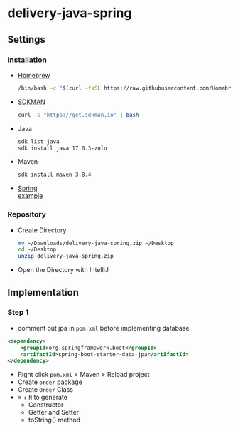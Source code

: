 # delivery-java-spring

## Settings
### Installation

- [Homebrew](https://brew.sh/)
  ```bash
  /bin/bash -c "$(curl -fsSL https://raw.githubusercontent.com/Homebrew/install/HEAD/install.sh)"
  ```
- [SDKMAN](https://sdkman.io/)
    ```bash
    curl -s "https://get.sdkman.io" | bash
    ```
- Java
    ```bash
    sdk list java
    sdk install java 17.0.3-zulu
    ```
- Maven
    ```bash
    sdk install maven 3.8.4
    ```
- [Spring](https://start.spring.io/)<br>
  [example](https://start.spring.io/#!type=maven-project&language=java&platformVersion=2.7.4&packaging=jar&jvmVersion=17&groupId=github.com%2Fleehaowei%2F&artifactId=delivery-java-spring&name=delivery-java-spring&description=Demo%20project%20for%20Spring%20Boot&packageName=github.com%2Fleehaowei%2F.delivery-java-spring&dependencies=web,data-jpa,postgresql)

### Repository
- Create Directory
    ```bash
    mv ~/Downloads/delivery-java-spring.zip ~/Desktop
    cd ~/Desktop
    unzip delivery-java-spring.zip
    ```
- Open the Directory with IntelliJ

## Implementation
### Step 1
- comment out jpa in `pom.xml` before implementing database
```xml
<dependency>
    <groupId>org.springframework.boot</groupId>
    <artifactId>spring-boot-starter-data-jpa</artifactId>
</dependency>
```
- Right click `pom.xml` > Maven > Reload project 
- Create `order` package
- Create `Order` Class
- `⌘` + `N` to generate
  - Constructor
  - Getter and Setter
  - toString() method